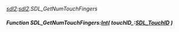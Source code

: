 _[sdl2](../../modules/sdl2/sdl2-module.md):[sdl2](../../modules/sdl2/sdl2-module.md).SDL\_GetNumTouchFingers_
##### Function SDL\_GetNumTouchFingers:[Int](../../modules/wonkey/wonkey-types-int.md)( touchID_:[SDL_TouchID](../../modules/sdl2/sdl2-sdl_touchid.md) )
